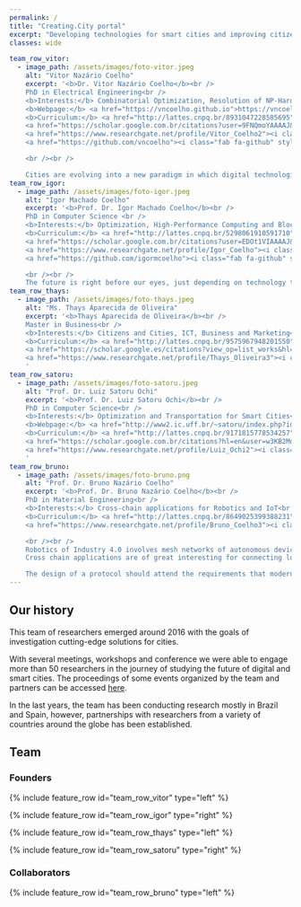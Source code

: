 ```yaml
---
permalink: /
title: "Creating.City portal"
excerpt: "Developing technologies for smart cities and improving citizens' quality of life."
classes: wide

team_row_vitor:
  - image_path: /assets/images/foto-vitor.jpeg
    alt: "Vitor Nazário Coelho"
    excerpt: '<b>Dr. Vitor Nazário Coelho</b><br />
    PhD in Electrical Engineering<br />
    <b>Interests:</b> Combinatorial Optimization, Resolution of NP-Hard Problems and Blockchain<br />
    <b>Webpage:</b> <a href="https://vncoelho.github.io">https://vncoelho.github.io</a><br />
    <b>Curriculum:</b> <a href="http://lattes.cnpq.br/8931047228585695">http://lattes.cnpq.br/8931047228585695</a><br />
    <a href="https://scholar.google.com.br/citations?user=9FNQmoYAAAAJ&hl=en"><i class="fas fa-chart-bar" style="font-size: 1.5em;"></i></a>
    <a href="https://www.researchgate.net/profile/Vitor_Coelho2"><i class="fab fa-researchgate" style="font-size: 1.5em;"></i></a>
    <a href="https://github.com/vncoelho"><i class="fab fa-github" style="font-size: 1.5em;"></i></a>

    <br /><br />

    Cities are evolving into a new paradigm in which digital technologies are playing a crucial role.'
team_row_igor:
  - image_path: /assets/images/foto-igor.jpeg
    alt: "Igor Machado Coelho"
    excerpt: '<b>Prof. Dr. Igor Machado Coelho</b><br />
    PhD in Computer Science <br />
    <b>Interests:</b> Optimization, High-Performance Computing and Blockchain<br />
    <b>Curriculum:</b> <a href="http://lattes.cnpq.br/5298061910591710">http://lattes.cnpq.br/5298061910591710</a><br />
    <a href="https://scholar.google.com.br/citations?user=EDOt1VIAAAAJ&hl=en"><i class="fas fa-chart-bar" style="font-size: 1.5em;"></i></a>
    <a href="https://www.researchgate.net/profile/Igor_Coelho"><i class="fab fa-researchgate" style="font-size: 1.5em;"></i></a>
    <a href="https://github.com/igormcoelho"><i class="fab fa-github" style="font-size: 1.5em;"></i></a>

    <br /><br />
    The future is right before our eyes, just depending on technology to get there. My passion is putting technological and academic knowledge together, a proud member of NeoResearch open community.'
team_row_thays:
  - image_path: /assets/images/foto-thays.jpeg
    alt: "Ms. Thays Aparecida de Oliveira"
    excerpt: '<b>Thays Aparecida de Oliveira</b><br />
    Master in Business<br />
    <b>Interests:</b> Citizens and Cities, ICT, Business and Marketing<br />
    <b>Curriculum:</b> <a href="http://lattes.cnpq.br/9575967948201550">http://lattes.cnpq.br/9575967948201550</a> <br />
    <a href="https://scholar.google.es/citations?view_op=list_works&hl=en&user=vRQ2lA8AAAAJ"><i class="fas fa-chart-bar" style="font-size: 1.5em;"></i></a>
    <a href="https://www.researchgate.net/profile/Thays_Oliveira3"><i class="fab fa-researchgate" style="font-size: 1.5em;"></i></a>
    '
team_row_satoru:
  - image_path: /assets/images/foto-satoru.jpeg
    alt: "Prof. Dr. Luiz Satoru Ochi"
    excerpt: '<b>Prof. Dr. Luiz Satoru Ochi</b><br />
    PhD in Computer Science<br />
    <b>Interests:</b> Optimization and Transportation for Smart Cities<br />
    <b>Webpage:</b> <a href="http://www2.ic.uff.br/~satoru/index.php?id=1">http://www2.ic.uff.br/~satoru/index.php?id=1</a><br />
    <b>Curriculum:</b> <a href="http://lattes.cnpq.br/9171815778534257">http://lattes.cnpq.br/9171815778534257</a> <br />
    <a href="https://scholar.google.com.br/citations?hl=en&user=w3KB2MoAAAAJ"><i class="fas fa-chart-bar" style="font-size: 1.5em;"></i></a>
    <a href="https://www.researchgate.net/profile/Luiz_Ochi2"><i class="fab fa-researchgate" style="font-size: 1.5em;"></i></a>
    '
team_row_bruno:
  - image_path: /assets/images/foto-bruno.png
    alt: "Prof. Dr. Bruno Nazário Coelho"
    excerpt: '<b>Prof. Dr. Bruno Nazário Coelho</b><br />
    PhD in Material Engineering<br />
    <b>Interests:</b> Cross-chain applications for Robotics and IoT<br />
    <b>Curriculum:</b> <a href="http://lattes.cnpq.br/8649025399388231">http://lattes.cnpq.br/8649025399388231</a><br />
    <a href="https://www.researchgate.net/profile/Bruno_Coelho3"><i class="fab fa-researchgate" style="font-size: 1.5em;"></i></a>

    <br /><br />
    Robotics of Industry 4.0 involves mesh networks of autonomous devices.
    Cross chain applications are of great interesting for connecting local network with public ones.

    The design of a protocol should attend the requirements that modern industry and devices are demanding'        
---
```

## Our history

This team of researchers emerged around 2016 with the goals of investigation cutting-edge solutions for cities.

With several meetings, workshops and conference we were able to engage more than 50 researchers in the journey of
studying the future of digital and smart cities.
The proceedings of some events organized by the team and partners can be accessed [here](/proceedings/).

In the last years, the team has been conducting research mostly in Brazil and Spain, however, partnerships with researchers from a variety of countries around the globe has been established.

## Team

### Founders

{% include feature_row id="team_row_vitor" type="left" %}

{% include feature_row id="team_row_igor" type="right" %}

{% include feature_row id="team_row_thays" type="left" %}

{% include feature_row id="team_row_satoru" type="right" %}

### Collaborators

{% include feature_row id="team_row_bruno" type="left" %}
